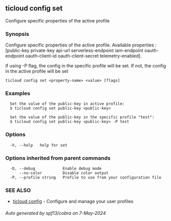 ## ticloud config set

Configure specific properties of the active profile

### Synopsis

Configure specific properties of the active profile.
Available properties : [public-key private-key api-url serverless-endpoint iam-endpoint oauth-endpoint oauth-client-id oauth-client-secret telemetry-enabled].

If using -P flag, the config in the specific profile will be set.
If not, the config in the active profile will be set

```
ticloud config set <property-name> <value> [flags]
```

### Examples

```
  Set the value of the public-key in active profile:
  $ ticloud config set public-key <public-key>

  Set the value of the public-key in the specific profile "test":
  $ ticloud config set public-key <public-key> -P test
```

### Options

```
  -h, --help   help for set
```

### Options inherited from parent commands

```
  -D, --debug            Enable debug mode
      --no-color         Disable color output
  -P, --profile string   Profile to use from your configuration file
```

### SEE ALSO

* [ticloud config](ticloud_config.md)	 - Configure and manage your user profiles

###### Auto generated by spf13/cobra on 7-May-2024

